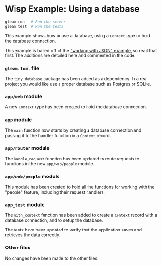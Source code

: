 # Wisp Example: Using a database

```sh
gleam run   # Run the server
gleam test  # Run the tests
```

This example shows how to use a database, using a `Context` type to hold the
database connection.

This example is based off of the ["working with JSON" example][json], so read
that first. The additions are detailed here and commented in the code.

[json]: https://github.com/lpil/wisp/tree/main/examples/src/working_with_json

### `gleam.toml` file

The `tiny_database` package has been added as a dependency. In a real project
you would like use a proper database such as Postgres or SQLite.

### `app/web` module

A new `Context` type has been created to hold the database connection.

### `app` module

The `main` function now starts by creating a database connection and passing it
to the handler function in a `Context` record.

### `app/router` module

The `handle_request` function has been updated to route requests to functions in
the new `app/web/people` module.

### `app/web/people` module

This module has been created to hold all the functions for working with the
"people" feature, including their request handlers.

### `app_test` module

The `with_context` function has been added to create a `Context` record with a
database connection, and to setup the database.

The tests have been updated to verify that the application saves and retrieves
the data correctly.

### Other files

No changes have been made to the other files.

